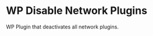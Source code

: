 WP Disable Network Plugins
==========================

WP Plugin that deactivates all network plugins.
